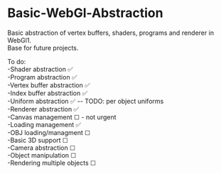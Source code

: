 # Basic-WebGl-Abstraction

Basic abstraction of vertex buffers, shaders, programs and renderer in WebGl1.  
Base for future projects.

To do:  
-Shader abstraction ✅     
-Program abstraction ✅     
-Vertex buffer abstraction ✅    
-Index buffer abstraction ✅     
-Uniform abstraction ✅ -- TODO: per object uniforms    
-Renderer abstraction ✅      
-Canvas management ☐ - not urgent  
-Loading management ✅      
-OBJ loading/managment ☐  
-Basic 3D support ☐  
-Camera abstraction ☐  
-Object manipulation ☐  
-Rendering multiple objects ☐  
